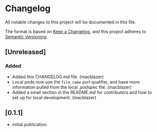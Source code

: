 # Changelog
All notable changes to this project will be documented in this file.

The format is based on [Keep a Changelog](https://keepachangelog.com/en/1.0.0/),
and this project adheres to [Semantic Versioning](https://semver.org/spec/v2.0.0.html).

## [Unreleased]

### Added
- Added this CHANGELOG.md file. (macblazer)
- Local pods now use the `file_name` purl qualifier, and have more information pulled from the local .podspec file. (macblazer)
- Added a small section in the README.md for contributors and how to set up for local development. (macblazer)

## [0.1.1]

- Initial publication.
